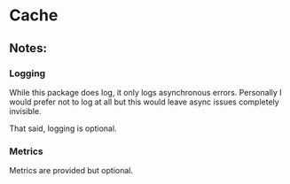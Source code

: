 # Cache


## Notes:

### Logging
While this package does log, it only logs asynchronous errors.  Personally I would prefer not to log at all but this 
would leave async issues completely invisible.

That said, logging is optional.

### Metrics
Metrics are provided but optional.